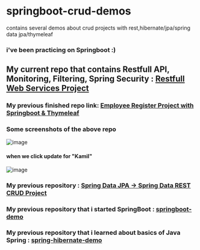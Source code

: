 # springboot-crud-demos
contains several demos about crud projects with rest,hibernate/jpa/spring data jpa/thymeleaf

### i've been practicing on Springboot :) 

## My current repo that contains Restfull API, Monitoring, Filtering, Spring Security : <a href="https://github.com/kmlisler/springboot-restfull-web-services" target="_blank"> Restfull Web Services Project </a>

### My previous finished repo link: <a href="https://github.com/kmlisler/springboot-thymeleafdemo" target="_blank"> Employee Register Project with Springboot & Thymeleaf </a>
### Some screenshots of the above repo
![image](https://user-images.githubusercontent.com/82888052/194730570-fceb6211-caa0-428d-9754-8891efa85445.png)
#### when we click update for "Kamil"
![image](https://user-images.githubusercontent.com/82888052/194730617-8baf8172-a1b6-4335-bb9e-3d3f5f88651e.png)


### My previous repository : <a href="https://github.com/kmlisler/springboot-springdata-jpa-cruddemo" target="_blank"> Spring Data JPA -> Spring Data REST CRUD Project </a>

### My previous repository that i started SpringBoot : <a href="https://github.com/kmlisler/springboot-demo " target="_blank"> springboot-demo </a>

### My previous repository that i learned about basics of Java Spring : <a href="https://github.com/kmlisler/spring-hibernate-demo" target="_blank"> spring-hibernate-demo </a>
